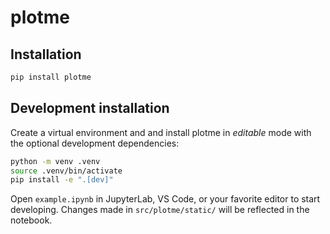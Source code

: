 # plotme

## Installation

```sh
pip install plotme
```

## Development installation

Create a virtual environment and and install plotme in *editable* mode with the
optional development dependencies:

```sh
python -m venv .venv
source .venv/bin/activate
pip install -e ".[dev]"
```

Open `example.ipynb` in JupyterLab, VS Code, or your favorite editor
to start developing. Changes made in `src/plotme/static/` will be reflected
in the notebook.
